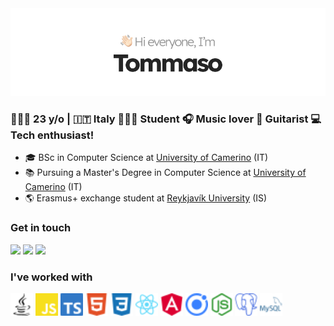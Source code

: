 <img src="images/readme_banner.png">

### 👨🏻‍💻 23 y/o  |   🇮🇹 Italy  👨🏻‍🎓 Student 🎧 Music lover  🎸 Guitarist  💻 Tech enthusiast!

<!-- ### At the moment I'm -->
- 🎓 BSc in Computer Science at [University of Camerino](http://www.unicam.it/) (IT)
- 📚 Pursuing a Master's Degree in Computer Science at [University of Camerino](http://www.unicam.it/) (IT)
- 🌎 Erasmus+ exchange student at [Reykjavík University](https://en.ru.is) (IS)


### Get in touch
<!-- [<img alt="Instagram" src="images/icons/instagram.svg" width="32" height="32"/>][instagram] [<img alt="Facebook" src="images/icons/facebook.svg" width="32" height="32"/>][facebook] -->
[![](https://img.shields.io/badge/-LinkedIn-0077B5?style=for-the-badge&logo=Linkedin&logoColor=white&color=0077b5)][linkedin]
[![](https://img.shields.io/badge/-Instagram-0077B5?style=for-the-badge&logo=Instagram&logoColor=white&color=AC4142)][instagram]
[![](https://img.shields.io/badge/-Facebook-0077B5?style=for-the-badge&logo=Facebook&logoColor=white&color=4867aa)][facebook]

### I've worked with
<p float="left">
  <img src="images/icons/png/java.png" width="36" height="36"/>
  <img src="images/icons/png/javascript.png" width="36" height="36"/>
  <img src="images/icons/png/typescript.png" width="36" height="36"/>
  <img src="images/icons/png/html5.png" width="36" height="36"/>
  <img src="images/icons/png/css3.png" width="36" height="36"/>
  <img src="images/icons/png/react.png" width="36" height="36"/>
  <img src="images/icons/png/angular.png" width="36" height="36"/>
  <img src="images/icons/png/ionic.png" width="36" height="36"/>
  <img src="images/icons/png/nodedotjs.png" width="36" height="36"/>
  <img src="images/icons/png/postgresql.png" width="36" height="36"/>
  <img src="images/icons/png/mysql.png" width="36" height="36"/>
</p>

[instagram]: https://www.instagram.com/tommaso.catervi/
[facebook]: https://www.facebook.com/tommaso.catervi/
[linkedin]: https://www.linkedin.com/in/tommasocatervi/
